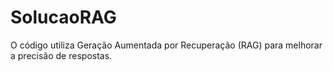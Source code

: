 # SolucaoRAG
O código utiliza Geração Aumentada por Recuperação (RAG) para melhorar a precisão de respostas.
